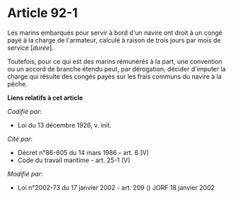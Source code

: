 # Article 92-1

Les marins embarqués pour servir à bord d'un navire ont droit à un congé payé à la charge de l'armateur, calculé à raison de
trois jours par mois de service [*durée*].

Toutefois, pour ce qui est des marins rémunérés à la part, une convention ou un accord de branche étendu peut, par
dérogation, décider d'imputer la charge qui résulte des congés payés sur les frais communs du navire à la pêche.

**Liens relatifs à cet article**

_Codifié par_:

  - Loi du 13 décembre 1926, v. init.

_Cité par_:

  - Décret n°86-605 du 14 mars 1986 - art. 6 (V)
  - Code du travail maritime - art. 25-1 (V)

_Modifié par_:

  - Loi n°2002-73 du 17 janvier 2002 - art. 209 () JORF 18 janvier 2002
